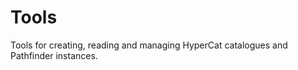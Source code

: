 Tools
=====

Tools for creating, reading and managing HyperCat catalogues and Pathfinder instances.
